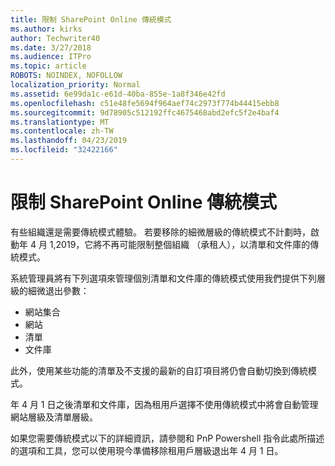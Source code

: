 ```yaml
---
title: 限制 SharePoint Online 傳統模式
ms.author: kirks
author: Techwriter40
ms.date: 3/27/2018
ms.audience: ITPro
ms.topic: article
ROBOTS: NOINDEX, NOFOLLOW
localization_priority: Normal
ms.assetid: 6e99da1c-e61d-40ba-855e-1a8f346e42fd
ms.openlocfilehash: c51e48fe5694f964aef74c2973f774b44415ebb8
ms.sourcegitcommit: 9d78905c512192ffc4675468abd2efc5f2e4baf4
ms.translationtype: MT
ms.contentlocale: zh-TW
ms.lasthandoff: 04/23/2019
ms.locfileid: "32422166"
---
```

# <a name="restrict-sharepoint-online-to-classic-mode"></a>限制 SharePoint Online 傳統模式

有些組織還是需要傳統模式體驗。 若要移除的細微層級的傳統模式不計劃時，啟動年 4 月 1,2019，它將不再可能限制整個組織 （承租人），以清單和文件庫的傳統模式。

系統管理員將有下列選項來管理個別清單和文件庫的傳統模式使用我們提供下列層級的細微退出參數：

- 網站集合
- 網站
- 清單
- 文件庫

此外，使用某些功能的清單及不支援的最新的自訂項目將仍會自動切換到傳統模式。

年 4 月 1 日之後清單和文件庫，因為租用戶選擇不使用傳統模式中將會自動管理網站層級及清單層級。

如果您需要傳統模式以下的詳細資訊，請參閱和 PnP Powershell 指令此處所描述的選項和工具，您可以使用現今準備移除租用戶層級退出年 4 月 1 日。
